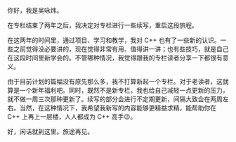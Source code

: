 你好，我是吴咏炜。

在专栏结束了两年之后，我决定对专栏进行一些续写，重启这段旅程。

在这两年的时间里，通过项目、学习和教学，我对 C++ 也有了一些新的认识。一些之前觉得没必要讲的，现在觉得非常有用、值得讲一讲；也有些技巧，就是自己在这段时间里新学会的。不管哪种情况，我觉得跟我的专栏读者分享一下都很有意义。

由于目前计划的篇幅没有原先那么多，我不打算新起一个专栏。对于老读者，这就算是一个新年福利吧。同时，既然不是新专栏，我也给自己减轻一点更新的压力，就不做一周三次那种更新了。续写的部分会进行不定期更新，间隔大致会在两周左右。当然，在这种情况下，我希望我新写的内容能够更精益求精，能帮助你在 C++ 上再上一层楼，人人都成为 C++ 高手😉。

好，闲话就到这里。旅途再见。